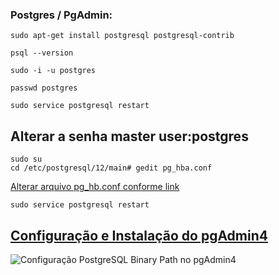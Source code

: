 ### Postgres / PgAdmin:
```
sudo apt-get install postgresql postgresql-contrib

psql --version 

sudo -i -u postgres

passwd postgres

sudo service postgresql restart

```
## Alterar a senha master user:postgres
```
sudo su
cd /etc/postgresql/12/main# gedit pg_hba.conf
```
[Alterar arquivo pg_hb.conf conforme link](https://stackoverflow.com/questions/55038942/fatal-password-authentication-failed-for-user-postgres-postgresql-11-with-pg)
```
sudo service postgresql restart
```


## [Configuração e Instalação do pgAdmin4](https://startdb.com.br/2021/05/02/instalando-pgadmin4-no-linux/)


![Configuração PostgreSQL Binary Path no pgAdmin4](https://user-images.githubusercontent.com/33269557/157717428-d9c1e79c-8183-4147-80f4-a89d74b7ff22.png)

